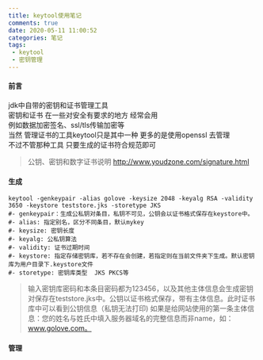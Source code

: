 ```yaml
---
title: keytool使用笔记
comments: true
date: 2020-05-11 11:00:52
categories: 笔记
tags:
 - keytool
 - 密钥管理
---
```

#### 前言 
jdk中自带的密钥和证书管理工具    
密钥和证书 在一些对安全有要求的地方 经常会用    
例如数据加密签名、ssl/tls传输加密等       
当然 管理证书的工具keytool只是其中一种 更多的是使用openssl 去管理   
不过不管那种工具 只要生成的证书符合规范即可 

> 公钥、密钥和数字证书说明 http://www.youdzone.com/signature.html

#### 生成
```shell script
keytool -genkeypair -alias golove -keysize 2048 -keyalg RSA -validity 3650 -keystore teststore.jks -storetype JKS
#- genkeypair：生成公私钥对条目，私钥不可见，公钥会以证书格式保存在keystore中。
#- alias: 指定别名，区分不同条目，默认mykey
#- keysize: 密钥长度
#- keyalg: 公私钥算法
#- validity: 证书过期时间
#- keystore: 指定存储密钥库，若不存在会创建，若指定则在当前文件夹下生成。默认密钥库为用户目录下.keystore文件
#- storetype: 密钥库类型  JKS PKCS等
```
> 输入密钥库密码和本条目密码都为123456，以及其他主体信息会生成密钥对保存在teststore.jks中。公钥以证书格式保存，带有主体信息。此时证书库中可以看到公钥信息（私钥无法打印)
> 如果是给网站使用的第一条主体信息：您的姓名与姓氏中填入服务器域名的完整信息而非name，如：www.golove.com。
#### 管理 
